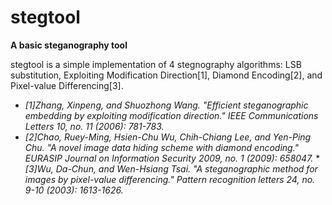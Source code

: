 # stegtool
__A basic steganography tool__

stegtool is a simple implementation of 4 stegnography algorithms: LSB substitution, Exploiting Modification Direction[1], Diamond Encoding[2], and Pixel-value Differencing[3].

* _[1]Zhang, Xinpeng, and Shuozhong Wang. "Efficient steganographic embedding by exploiting modification direction." IEEE Communications Letters 10, no. 11 (2006): 781-783._
* _[2]Chao, Ruey-Ming, Hsien-Chu Wu, Chih-Chiang Lee, and Yen-Ping Chu. "A novel image data hiding scheme with diamond encoding." EURASIP Journal on Information Security 2009, no. 1 (2009): 658047._
*_[3]Wu, Da-Chun, and Wen-Hsiang Tsai. "A steganographic method for images by pixel-value differencing." Pattern recognition letters 24, no. 9-10 (2003): 1613-1626._
